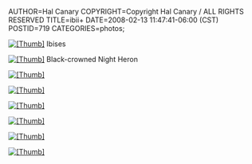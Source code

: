AUTHOR=Hal Canary
COPYRIGHT=Copyright Hal Canary / ALL RIGHTS RESERVED
TITLE=ibii+
DATE=2008-02-13 11:47:41-06:00 (CST)
POSTID=719
CATEGORIES=photos;

[![[Thumb]](https://halcanary.org/photos/thumb/2008-02-10_165800_dsc_0159.jpg)](https://halcanary.org/photos/2008-02-10_165800_dsc_0159.jpg) Ibises

[![[Thumb]](https://halcanary.org/photos/thumb/2008-02-10_164202_dscn0178_b.jpg)](https://halcanary.org/photos/2008-02-10_164202_dscn0178_b.jpg) Black-crowned Night Heron

[![[Thumb]](https://halcanary.org/photos/thumb/2008-02-10_165548_dsc_0153_b.jpg)](https://halcanary.org/photos/2008-02-10_165548_dsc_0153_b.jpg)

[![[Thumb]](https://halcanary.org/photos/thumb/2008-02-10_170944_dsc_0162_b.jpg)](https://halcanary.org/photos/2008-02-10_170944_dsc_0162_b.jpg)

[![[Thumb]](https://halcanary.org/photos/thumb/2008-02-10_171030_dsc_0166_b.jpg)](https://halcanary.org/photos/2008-02-10_171030_dsc_0166_b.jpg)

[![[Thumb]](https://halcanary.org/photos/thumb/2008-02-10_171206_dscn0190_b.jpg)](https://halcanary.org/photos/2008-02-10_171206_dscn0190_b.jpg)

[![[Thumb]](https://halcanary.org/photos/thumb/2008-02-10_171210_dscn0191_b.jpg)](https://halcanary.org/photos/2008-02-10_171210_dscn0191_b.jpg)

[![[Thumb]](https://halcanary.org/photos/thumb/2008-02-10_172230_dsc_0171_b.jpg)](https://halcanary.org/photos/2008-02-10_172230_dsc_0171_b.jpg)

